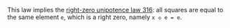 This law implies the [right-zero unipotence law 316](https://teorth.github.io/equational_theories/implications/?316): all squares are equal to the same element `e`, which is a right zero, namely `x ◇ e = e`.
